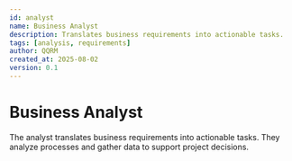```yaml
---
id: analyst
name: Business Analyst
description: Translates business requirements into actionable tasks.
tags: [analysis, requirements]
author: QQRM
created_at: 2025-08-02
version: 0.1
---
```


# Business Analyst

The analyst translates business requirements into actionable tasks. They analyze processes and gather data to support project decisions.
